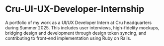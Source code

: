 # Cru-UI-UX-Developer-Internship
A portfolio of my work as a UI/UX Developer Intern at Cru headquarters during Summer 2025. This includes user interviews, high-fidelity mockups, bridging design and development through design token syncing, and contributing to front-end implementation using Ruby on Rails.
